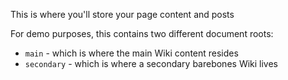 This is where you'll store your page content and posts

For demo purposes, this contains two different document roots:

* `main` - which is where the main Wiki content resides
* `secondary` - which is where a secondary barebones Wiki lives